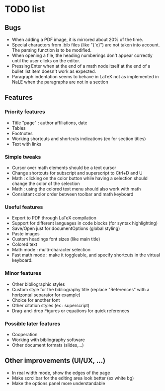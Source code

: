 # TODO list
## Bugs
- When adding a PDF image, it is mirrored about 20% of the time.
- Special characters from .bib files (like "{\'e}") are not taken into account. The parsing function is to be modified.
- When opening a file, the heading numberings don't appear correctly until the user clicks on the editor.
- Pressing Enter when at the end of a math node itself at the end of a bullet list item doesn't work as expected.
- Paragraph indentation seems to behave in LaTeX not as implemented in NaLE when the paragraphs are not in a section

## Features
### Priority features
- Title "page" : author affiliations, date
- Tables
- Footnotes
- Working shortcuts and shortcuts indications (ex for section titles)
- Text with links

### Simple tweaks
- Cursor over math elements should be a text cursor
- Change shortcuts for subscript and superscript to Ctrl+D and U
- Math : clicking on the color button while having a selection should change the color of the selection
- Math : using the colored text menu should also work with math
- Consistant color order between toolbar and math keyboard

### Useful features
- Export to PDF through LaTeX compilation
- Support for different languages in code blocks (for syntax highlighting)
- Save/Open just for documentOptions (global styling)
- Paste images
- Custom headings font sizes (like main title)
- Colored text
- Math mode : multi-character selection
- Fast math mode : make it toggleable, and specify shortcuts in the virtual keyboard.

### Minor features
- Other bibliographic styles
- Custom style for the bibliography title (replace "References" with a horizontal separator for example)
- Choice for another font
- Other citation styles (ex : superscript)
- Drag-and-drop Figures or equations for quick references

### Possible later features
- Cooperation
- Working with bibliography software
- Other document formats (slides,...)

## Other improvements (UI/UX, ...)
- In real width mode, show the edges of the page
- Make scrollbar for the editing area look better (ex white bg)
- Make the options panel more understandable